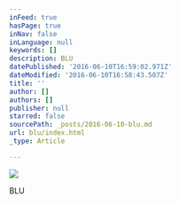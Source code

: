 ```yaml
---
inFeed: true
hasPage: true
inNav: false
inLanguage: null
keywords: []
description: BLU
datePublished: '2016-06-10T16:59:02.971Z'
dateModified: '2016-06-10T16:58:43.507Z'
title: ''
author: []
authors: []
publisher: null
starred: false
sourcePath: _posts/2016-06-10-blu.md
url: blu/index.html
_type: Article

---
```

![](https://the-grid-user-content.s3-us-west-2.amazonaws.com/da01cd21-2667-4e23-8bdd-56aeb58f7326.jpg)

BLU